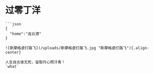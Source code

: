 <!-- TITLE: 测试哈哈哈哈 -->
<!-- SUBTITLE: A quick summary of 测试哈哈哈哈 -->

# 过零丁洋

```text
```json
{
  "home":"连云港"
}
```
```
![斯摩格虐打路飞](/uploads/斯摩格虐打路飞.jpg "斯摩格虐打路飞"){.align-center}

人生自古谁无死，留取丹心照汗青！
`what`